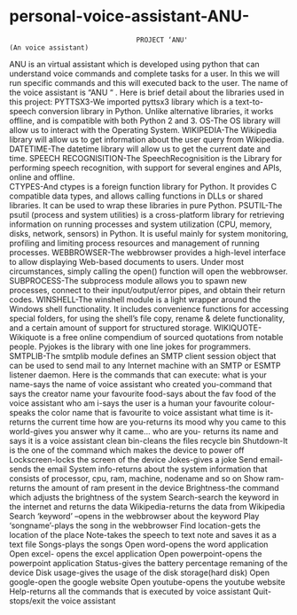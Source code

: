 # personal-voice-assistant-ANU-
                                    PROJECT ‘ANU'                                                              				              (An voice assistant)
ANU is an virtual assistant which is developed using python that can understand voice commands and complete tasks for a user. In this we will run specific commands  and this will executed back to the user. The name of the voice assistant is “ANU “ . 
Here is brief detail about the  libraries used in this project:
PYTTSX3-We imported pyttsx3 library which  is a text-to-speech conversion library in Python. Unlike alternative libraries, it works offline, and is compatible with both Python 2 and 3. 
OS-The OS library will allow us to interact with the Operating System. 
WIKIPEDIA-The Wikipedia library will allow us to get information about the user query from Wikipedia. 
DATETIME-The datetime library will allow us to get the current date and time. 
SPEECH RECOGNISITION-The SpeechRecognisition is the Library for performing speech recognition, with support for several engines and APIs, online and offline.  
CTYPES-And ctypes is a foreign function library for Python. It provides C compatible data types, and allows calling functions in DLLs or shared libraries. It can be used to wrap these libraries in pure Python. 
PSUTIL-The psutil (process and system utilities) is a cross-platform library for retrieving information on running processes and system utilization (CPU, memory, disks, network, sensors) in Python. It is useful mainly for system monitoring, profiling and limiting process resources and management of running processes. 
WEBBROWSER-The webbrowser  provides a high-level interface to allow displaying Web-based documents to users. Under most circumstances, simply calling the open() function will open the webbrowser.  
SUBPROCESS-The subprocess module allows you to spawn new processes, connect to their input/output/error pipes, and obtain their return codes. 
WINSHELL-The winshell module is a light wrapper around the Windows shell functionality. It includes convenience functions for accessing special folders, for using the shell’s file copy, rename & delete functionality, and a certain amount of support for structured storage. 
 WIKIQUOTE-Wikiquote is a free online compendium of sourced quotations from notable people. Pyjokes is the library with one line jokes for programmers.  
SMTPLIB-The smtplib module defines an SMTP client session object that can be used to send mail to any Internet machine with an SMTP or ESMTP listener daemon.
Here is the commands that can execute:
what is your name-says the name of voice assistant
 who created you-command that says the creator name
 your favourite food-says about the fav food of the voice assistant
who am i-says the user is a human
your favourite colour-speaks the color name that is favourite to voice assistant
what time is it-returns the current time
how are you-returns its mood 
why you came to this world-gives you answer why it came...
who are you- returns its name and says it is a voice assistant
clean bin-cleans the files recycle bin 
Shutdown-It is the one of the command which makes the device to power off
Lockscreen-locks the screen of the device
Jokes-gives a joke 
Send email-sends the email
System info-returns about the system information that consists of  processor, cpu, ram, machine, nodename and so on
Show ram-returns the amount of ram present in the device
Brightness-the command which adjusts the brightness of the system
Search-search the keyword in the internet and returns the data
Wikipedia-returns the data from Wikipedia
Search ‘keyword’ –opens in the webbrowser about the keyword
Play ‘songname’-plays the song in the webbrowser
Find location-gets the location of the place
Note-takes the speech to text note and saves it as a text file
Songs-plays the songs 
Open word-opens the word application
Open excel- opens the excel application
Open powerpoint-opens the powerpoint application
Status-gives the battery percentage remaning of the device
Disk usage-gives the usage of the disk storage(hard disk)
Open google-open the google website
Open youtube-opens the youtube website
Help-returns all the commands that is executed by voice assistant
Quit-stops/exit the voice assistant
